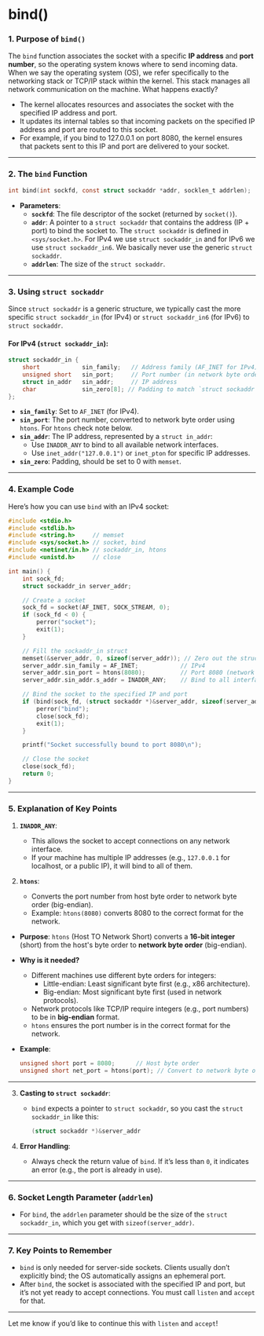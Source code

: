 # bind()

### **1. Purpose of `bind()`**

The `bind` function associates the socket with a specific **IP address** and **port number**, so the operating system knows where to send incoming data. When we say the operating system (OS), we refer specifically to the networking stack or TCP/IP stack within the kernel. This stack manages all network communication on the machine.
What happens exactly?

- The kernel allocates resources and associates the socket with the specified IP address and port.
- It updates its internal tables so that incoming packets on the specified IP address and port are routed to this socket.
- For example, if you bind to 127.0.0.1 on port 8080, the kernel ensures that packets sent to this IP and port are delivered to your socket.

---

### **2. The `bind` Function**

```c
int bind(int sockfd, const struct sockaddr *addr, socklen_t addrlen);
```

- **Parameters**:
  - **`sockfd`**: The file descriptor of the socket (returned by `socket()`).
  - **`addr`**: A pointer to a `struct sockaddr` that contains the address (IP + port) to bind the socket to. The `struct sockaddr` is defined in `<sys/socket.h>`. For IPv4 we use `struct sockaddr_in` and for IPv6 we use `struct sockaddr_in6`. We basically never use the generic `struct sockaddr`.
  - **`addrlen`**: The size of the `struct sockaddr`.

---

### **3. Using `struct sockaddr`**

Since `struct sockaddr` is a generic structure, we typically cast the more specific `struct sockaddr_in` (for IPv4) or `struct sockaddr_in6` (for IPv6) to `struct sockaddr`.

#### **For IPv4 (`struct sockaddr_in`)**:

```c
struct sockaddr_in {
    short            sin_family;   // Address family (AF_INET for IPv4)
    unsigned short   sin_port;     // Port number (in network byte order)
    struct in_addr   sin_addr;     // IP address
    char             sin_zero[8]; // Padding to match `struct sockaddr` size
};
```

- **`sin_family`**: Set to `AF_INET` (for IPv4).
- **`sin_port`**: The port number, converted to network byte order using `htons`. For `htons` check note below.
- **`sin_addr`**: The IP address, represented by a `struct in_addr`:
  - Use `INADDR_ANY` to bind to all available network interfaces.
  - Use `inet_addr("127.0.0.1")` or `inet_pton` for specific IP addresses.
- **`sin_zero`**: Padding, should be set to 0 with `memset`.

---

### **4. Example Code**

Here’s how you can use `bind` with an IPv4 socket:

```c
#include <stdio.h>
#include <stdlib.h>
#include <string.h>     // memset
#include <sys/socket.h> // socket, bind
#include <netinet/in.h> // sockaddr_in, htons
#include <unistd.h>     // close

int main() {
    int sock_fd;
    struct sockaddr_in server_addr;

    // Create a socket
    sock_fd = socket(AF_INET, SOCK_STREAM, 0);
    if (sock_fd < 0) {
        perror("socket");
        exit(1);
    }

    // Fill the sockaddr_in struct
    memset(&server_addr, 0, sizeof(server_addr)); // Zero out the structure
    server_addr.sin_family = AF_INET;            // IPv4
    server_addr.sin_port = htons(8080);          // Port 8080 (network byte order)
    server_addr.sin_addr.s_addr = INADDR_ANY;    // Bind to all interfaces

    // Bind the socket to the specified IP and port
    if (bind(sock_fd, (struct sockaddr *)&server_addr, sizeof(server_addr)) < 0) {
        perror("bind");
        close(sock_fd);
        exit(1);
    }

    printf("Socket successfully bound to port 8080\n");

    // Close the socket
    close(sock_fd);
    return 0;
}
```

---

### **5. Explanation of Key Points**

1. **`INADDR_ANY`**:

   - This allows the socket to accept connections on any network interface.
   - If your machine has multiple IP addresses (e.g., `127.0.0.1` for localhost, or a public IP), it will bind to all of them.

2. **`htons`**:

   - Converts the port number from host byte order to network byte order (big-endian).
   - Example: `htons(8080)` converts 8080 to the correct format for the network.

- **Purpose**:
  `htons` (Host TO Network Short) converts a **16-bit integer** (short) from the host's byte order to **network byte order** (big-endian).

- **Why is it needed?**

  - Different machines use different byte orders for integers:
    - Little-endian: Least significant byte first (e.g., x86 architecture).
    - Big-endian: Most significant byte first (used in network protocols).
  - Network protocols like TCP/IP require integers (e.g., port numbers) to be in **big-endian** format.
  - `htons` ensures the port number is in the correct format for the network.

- **Example**:
  ```c
  unsigned short port = 8080;      // Host byte order
  unsigned short net_port = htons(port); // Convert to network byte order
  ```

---

3. **Casting to `struct sockaddr`**:

   - `bind` expects a pointer to `struct sockaddr`, so you cast the `struct sockaddr_in` like this:
     ```c
     (struct sockaddr *)&server_addr
     ```

4. **Error Handling**:
   - Always check the return value of `bind`. If it’s less than `0`, it indicates an error (e.g., the port is already in use).

---

### **6. Socket Length Parameter (`addrlen`)**

- For `bind`, the `addrlen` parameter should be the size of the `struct sockaddr_in`, which you get with `sizeof(server_addr)`.

---

### **7. Key Points to Remember**

- `bind` is only needed for server-side sockets. Clients usually don’t explicitly bind; the OS automatically assigns an ephemeral port.
- After `bind`, the socket is associated with the specified IP and port, but it’s not yet ready to accept connections. You must call `listen` and `accept` for that.

---

Let me know if you’d like to continue this with `listen` and `accept`!

